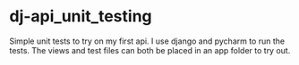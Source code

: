 # dj-api_unit_testing

Simple unit tests to try on my first api. I use django and pycharm to run the tests. The views and test files can both be placed in an app folder to try out.
